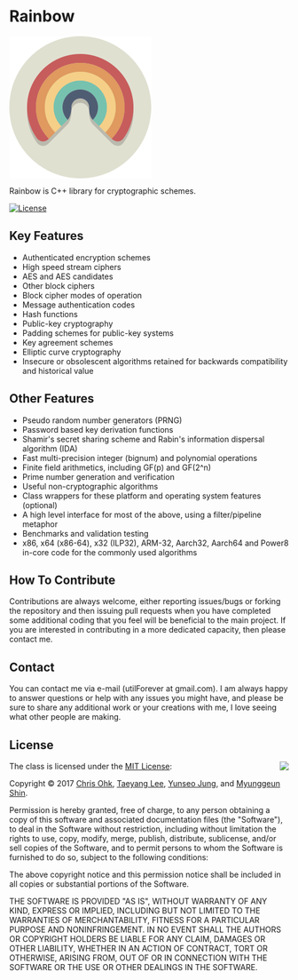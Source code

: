 # Rainbow

<img src="https://github.com/Cryptonite-team/Rainbow/blob/master/Logo.png" align="center" />

Rainbow is C++ library for cryptographic schemes.

[![License](https://img.shields.io/badge/Licence-MIT-blue.svg)](https://github.com/utilForever/CubbyFlow/blob/master/LICENSE)

## Key Features

- Authenticated encryption schemes
- High speed stream ciphers
- AES and AES candidates
- Other block ciphers
- Block cipher modes of operation
- Message authentication codes
- Hash functions
- Public-key cryptography
- Padding schemes for public-key systems
- Key agreement schemes
- Elliptic curve cryptography
- Insecure or obsolescent algorithms retained for backwards compatibility and historical value

## Other Features

- Pseudo random number generators (PRNG)
- Password based key derivation functions
- Shamir's secret sharing scheme and Rabin's information dispersal algorithm (IDA)
- Fast multi-precision integer (bignum) and polynomial operations
- Finite field arithmetics, including GF(p) and GF(2^n)
- Prime number generation and verification
- Useful non-cryptographic algorithms
- Class wrappers for these platform and operating system features (optional)
- A high level interface for most of the above, using a filter/pipeline metaphor
- Benchmarks and validation testing
- x86, x64 (x86-64), x32 (ILP32), ARM-32, Aarch32, Aarch64 and Power8 in-core code for the commonly used algorithms

## How To Contribute

Contributions are always welcome, either reporting issues/bugs or forking the repository and then issuing pull requests when you have completed some additional coding that you feel will be beneficial to the main project. If you are interested in contributing in a more dedicated capacity, then please contact me.

## Contact

You can contact me via e-mail (utilForever at gmail.com). I am always happy to answer questions or help with any issues you might have, and please be sure to share any additional work or your creations with me, I love seeing what other people are making.

## License

<img align="right" src="http://opensource.org/trademarks/opensource/OSI-Approved-License-100x137.png">

The class is licensed under the [MIT License](http://opensource.org/licenses/MIT):

Copyright &copy; 2017 [Chris Ohk](http://www.github.com/utilForever), [Taeyang Lee](https://github.com/5unKn0wn), [Yunseo Jung](https://github.com/Han3l), and [Myunggeun Shin](https://github.com/lentti).

Permission is hereby granted, free of charge, to any person obtaining a copy of this software and associated documentation files (the "Software"), to deal in the Software without restriction, including without limitation the rights to use, copy, modify, merge, publish, distribute, sublicense, and/or sell copies of the Software, and to permit persons to whom the Software is furnished to do so, subject to the following conditions:

The above copyright notice and this permission notice shall be included in all copies or substantial portions of the Software.

THE SOFTWARE IS PROVIDED "AS IS", WITHOUT WARRANTY OF ANY KIND, EXPRESS OR IMPLIED, INCLUDING BUT NOT LIMITED TO THE WARRANTIES OF MERCHANTABILITY, FITNESS FOR A PARTICULAR PURPOSE AND NONINFRINGEMENT. IN NO EVENT SHALL THE AUTHORS OR COPYRIGHT HOLDERS BE LIABLE FOR ANY CLAIM, DAMAGES OR OTHER LIABILITY, WHETHER IN AN ACTION OF CONTRACT, TORT OR OTHERWISE, ARISING FROM, OUT OF OR IN CONNECTION WITH THE SOFTWARE OR THE USE OR OTHER DEALINGS IN THE SOFTWARE.